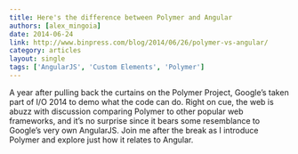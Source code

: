 ```yaml
---
title: Here's the difference between Polymer and Angular
authors: [alex_mingoia]
date: 2014-06-24
link: http://www.binpress.com/blog/2014/06/26/polymer-vs-angular/
category: articles
layout: single
tags: ['AngularJS', 'Custom Elements', 'Polymer']
---
```


A year after pulling back the curtains on the Polymer Project, Google’s taken
part of I/O 2014 to demo what the code can do. Right on cue, the web is abuzz
with discussion comparing Polymer to other popular web frameworks, and it’s no
surprise since it bears some resemblance to Google’s very own AngularJS. Join me
after the break as I introduce Polymer and explore just how it relates to
Angular.
